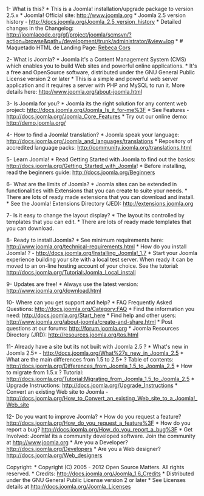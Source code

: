 1- What is this?
    * This is a Joomla! installation/upgrade package to version 2.5.x
    * Joomla! Official site: http://www.joomla.org
    * Joomla 2.5 version history - http://docs.joomla.org/Joomla_2.5_version_history
    * Detailed changes in the Changelog: http://joomlacode.org/gf/project/joomla/scmsvn/?action=browse&path=/development/trunk/administrator/&view=log
    * # Maquetado HTML de Landing Page: [Rebeca Cors](http://www.sacional.com/marcas/rebeca-cors.html)
    
2- What is Joomla?
    * Joomla it's a Content Management System (CMS) which enables you to build Web sites and powerful online applications.
    * It's a free and OpenSource software, distributed under the GNU General Public License version 2 or later
    * This is a simple and powerful web server application and it requires a server with PHP and MySQL to run it. 
	More details here: http://www.joomla.org/about-joomla.html

3- Is Joomla for you?
    * Joomla its the right solution for any content web project: http://docs.joomla.org/Joomla_Is_it_for-me%3F
    * See Features - http://docs.joomla.org/Joomla_Core_Features
    * Try out our online demo: http://demo.joomla.org/

4- How to find a Joomla! translation?
    * Joomla speak your language: http://docs.joomla.org/Joomla_and_languages/translations
    * Repository of accredited language packs: http://community.joomla.org/translations.html

5- Learn Joomla!
    * Read Getting Started with Joomla to find out the basics: http://docs.joomla.org/Getting_Started_with_Joomla!
    * Before installing, read the beginners guide: http://docs.joomla.org/Beginners

6- What are the limits of Joomla?
    * Joomla sites can be extended in functionalities with Extensions that you can create to suite your needs.
    * There are lots of ready made extensions that you can download and install.
    * See the Joomla! Extensions Directory (JED): http://extensions.joomla.org

7- Is it easy to change the layout display?
    * The layout its controlled by templates that you can edit.
    * There are lots of ready made templates that you can download.

8- Ready to install Joomla?
    * See minimum requirements here: http://www.joomla.org/technical-requirements.html
    * How do you install Joomla! ? - http://docs.joomla.org/Installing_Joomla!_1.7
    * Start your Joomla experience building your site with a local test server.
	When ready it can be moved to an on-line hosting account of your choice. 
	See the tutorial: http://docs.joomla.org/Tutorial:Joomla_Local_install

9- Updates are free!
    * Always use the latest version: http://www.joomla.org/download.html

10- Where can you get support and help?
    * FAQ Frequently Asked Questions: http://docs.joomla.org/Category:FAQ
    * Find the information you need: http://docs.joomla.org/Start_here
    * Find help and other users: http://www.joomla.org/about-joomla/create-and-share.html
    * Post questions at our forums: http://forum.joomla.org
    * Joomla Resources Directory (JRD): http://resources.joomla.org/tos.html

11- Already have a site but its not built with Joomla 2.5 ?
    * What's new in Joomla 2.5+ - http://docs.joomla.org/What%27s_new_in_Joomla_2.5
    * What are the main differences from 1.5 to 2.5+ ? Table of contents: http://docs.joomla.org/Differences_from_Joomla_1.5_to_Joomla_2.5
    * How to migrate from 1.5.x ? Tutorial: http://docs.joomla.org/Tutorial:Migrating_from_Joomla_1.5_to_Joomla_2.5
    * Upgrade Instructions: http://docs.joomla.org/Upgrade_Instructions
    * Convert an existing Web site to Joomla - http://docs.joomla.org/How_to_Convert_an_existing_Web_site_to_a_Joomla!_Web_site

12- Do you want to improve Joomla?
    * How do you request a feature? http://docs.joomla.org/How_do_you_request_a_feature%3F
    * How do you report a bug? http://docs.joomla.org/How_do_you_report_a_bug%3F
    * Get Involved: Joomla! its a community developed software. Join the community at http://www.joomla.org
    * Are you a Developer? http://docs.joomla.org/Developers
    * Are you a Web designer? http://docs.joomla.org/Web_designers

Copyright:
    * Copyright (C) 2005 - 2012 Open Source Matters. All rights reserved.
    * Credits: http://docs.joomla.org/Joomla_1.6_Credits
    * Distributed under the GNU General Public License version 2 or later
    * See Licenses details at http://docs.joomla.org/Joomla_Licenses
